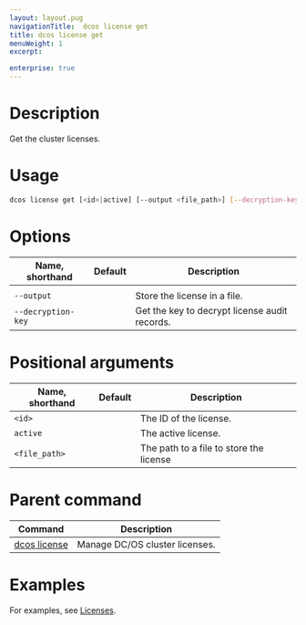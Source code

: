 ```yaml
---
layout: layout.pug
navigationTitle:  dcos license get
title: dcos license get
menuWeight: 1
excerpt:

enterprise: true
---
```


# Description
Get the cluster licenses.

# Usage

```bash
dcos license get [<id>|active] [--output <file_path>] [--decryption-key]
```

# Options

| Name, shorthand | Default | Description |
|---------|-------------|-------------|
|   |   |   |
| `--output`   |             |  Store the license in a file. |
| `--decryption-key`   |     |  Get the key to decrypt license audit records. |


# Positional arguments

| Name, shorthand | Default | Description |
|---------|-------------|-------------|
| `<id> `   |             |  The ID of the license. |
| `active`   |             |  The active license. |
| `<file_path>`    |   | The path to a file to store the license |

# Parent command

| Command | Description |
|---------|-------------|
| [dcos license](/1.11/cli/command-reference/dcos-license/) | Manage DC/OS cluster licenses. |

# Examples
For examples, see [Licenses](/1.11/administering-clusters/licenses/).
